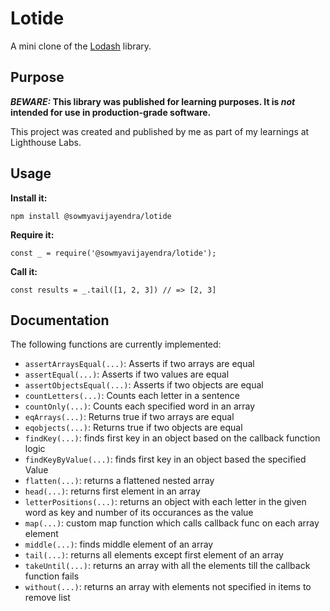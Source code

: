 # Lotide

A mini clone of the [Lodash](https://lodash.com) library.

## Purpose

**_BEWARE:_ This library was published for learning purposes. It is _not_ intended for use in production-grade software.**

This project was created and published by me as part of my learnings at Lighthouse Labs. 

## Usage

**Install it:**

`npm install @sowmyavijayendra/lotide`

**Require it:**

`const _ = require('@sowmyavijayendra/lotide');`

**Call it:**

`const results = _.tail([1, 2, 3]) // => [2, 3]`

## Documentation

The following functions are currently implemented:

* `assertArraysEqual(...)`: Asserts if two arrays are equal
* `assertEqual(...)`: Asserts if two values are equal
* `assertObjectsEqual(...)`: Asserts if two objects are equal
* `countLetters(...)`: Counts each letter in a sentence
* `countOnly(...)`: Counts each specified word in an array
* `eqArrays(...)`: Returns true if two arrays are equal
* `eqobjects(...)`: Returns true if two objects are equal
* `findKey(...)`: finds first key in an object based on the callback function logic
* `findKeyByValue(...)`: finds first key in an object based the specified Value
* `flatten(...)`: returns a flattened nested array 
* `head(...)`: returns first element in an array
* `letterPositions(...)`: returns an object with each letter in the given word as key and number of its occurances as the value
* `map(...)`: custom map function which calls callback func on each array element
* `middle(...)`: finds middle element of an array
* `tail(...)`: returns all elements except first element of an array
* `takeUntil(...)`: returns an array with all the elements till the callback function fails
* `without(...)`: returns an array with elements not specified in items to remove list
